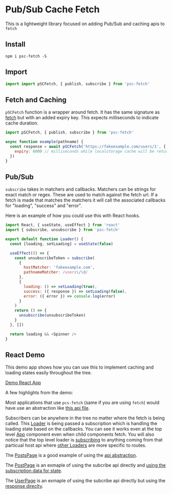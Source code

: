 # Pub/Sub Cache Fetch

This is a lightweight library focused on adding Pub/Sub and caching apis to `fetch`

## Install

`npm i psc-fetch -S`

## Import

```javascript
import import pSCFetch, { publish, subscribe } from 'psc-fetch'
```

## Fetch and Caching

`pSCFetch` function is a wrapper around fetch. It has the same signature as [fetch](https://developer.mozilla.org/en-US/docs/Web/API/Fetch_API/Using_Fetch) but with an added expiry key. This expects milliseconds to indicate cache duration.

```javascript
import pSCFetch, { publish, subscribe } from 'psc-fetch'

async function example(pathname) {
  const response = await pSCFetch('https://fakeexample.com/users/1', {
    expiry: 6000 // milliseconds while localstorage cache will be returned instead of new fetch
  })
}
```

## Pub/Sub

`subscribe` takes in matchers and callbacks. Matchers can be strings for exact match or regex. These are used to match against the fetch url. If a fetch is made that matches the matchers it will call the associated callbacks for "loading", "success" and "error".

Here is an example of how you could use this with React hooks.

```javascript
import React, { useState, useEffect } from 'react'
import { subscribe, unsubscribe } from 'psc-fetch'

export default function Loader() {
  const [loading, setLoading] = useState(false)

  useEffect(() => {
    const unsubscribeToken = subscribe(
      {
        hostMatcher: 'fakeexample.com',
        pathnameMatcher: /users\/\d/
      },
      {
        loading: () => setLoading(true),
        success: ({ response }) => setLoading(false),
        error: ({ error }) => console.log(error)
      }
    )
    return () => {
      unsubscribe(unsubscribeToken)
    }
  }, [])

  return loading && <Spinner />
}
```

## React Demo

This demo app shows how you can use this to implement caching and loading states easily throughout the tree.

[Demo React App](https://github.com/mfpiccolo/demo-psc-fetch)

A few highlights from the demo:

Most applications that use `pcs-fetch` (same if you are using `fetch`) would have use an abstraction like [this api file](https://github.com/mfpiccolo/demo-psc-fetch/blob/master/src/api.js).

Subscribers can be anywhere in the tree no matter where the fetch is being called. This [Loader](https://github.com/mfpiccolo/demo-psc-fetch/blob/master/src/Loader.js) is being passed a subscription which is handling the loading state based on the callbacks. You can see it works even at the top level [App](https://github.com/mfpiccolo/demo-psc-fetch/blob/master/src/App.js#L12) component even when child components fetch. You will also notice that the top level loader is [subscribing](https://github.com/mfpiccolo/demo-psc-fetch/blob/master/src/api.js#L7) to anything coming from that particual host api where [other Loaders](https://github.com/mfpiccolo/demo-psc-fetch/blob/master/src/PostsPage.js#L21) are more specific to routes.

The [PostsPage](https://github.com/mfpiccolo/demo-psc-fetch/blob/master/src/PostsPage.js) is a good example of using the [api abstraction](https://github.com/mfpiccolo/demo-psc-fetch/blob/master/src/api.js).

The [PostPage](https://github.com/mfpiccolo/demo-psc-fetch/blob/master/src/PostPage.js) is an exmaple of using the subcribe api directly and [using the subscription data for state](https://github.com/mfpiccolo/demo-psc-fetch/blob/master/src/PostPage.js#L17).

The [UserPage](https://github.com/mfpiccolo/demo-psc-fetch/blob/master/src/PostPage.js) is an exmaple of using the subcribe api directly but using the [response direclty](https://github.com/mfpiccolo/demo-psc-fetch/blob/master/src/UserPage.js).
